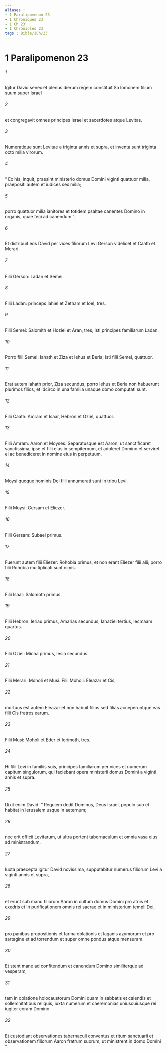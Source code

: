 ```yaml
---
aliases : 
- 1 Paralipomenon 23
- 1 Chroniques 23
- 1 Ch 23
- 1 Chronicles 23
tags : Bible/1Ch/23
---
```


# 1 Paralipomenon 23

###### 1
Igitur David senex et plenus dierum regem constituit Sa lomonem filium suum super Israel 
###### 2
et congregavit omnes principes Israel et sacerdotes atque Levitas.
###### 3
Numeratique sunt Levitae a triginta annis et supra, et inventa sunt triginta octo milia virorum. 
###### 4
“ Ex his, inquit, praesint ministerio domus Domini viginti quattuor milia, praepositi autem et iudices sex milia; 
###### 5
porro quattuor milia ianitores et totidem psaltae canentes Domino in organis, quae feci ad canendum ”.
###### 6
Et distribuit eos David per vices filiorum Levi Gerson videlicet et Caath et Merari.
###### 7
Filii Gerson: Ladan et Semei. 
###### 8
Filii Ladan: princeps Iahiel et Zetham et Ioel, tres. 
###### 9
Filii Semei: Salomith et Hoziel et Aran, tres; isti principes familiarum Ladan. 
###### 10
Porro filii Semei: Iahath et Ziza et Iehus et Beria; isti filii Semei, quattuor. 
###### 11
Erat autem Iahath prior, Ziza secundus; porro Iehus et Beria non habuerunt plurimos filios, et idcirco in una familia unaque domo computati sunt.
###### 12
Filii Caath: Amram et Isaar, Hebron et Oziel, quattuor. 
###### 13
Filii Amram: Aaron et Moyses. Separatusque est Aaron, ut sanctificaret sanctissima, ipse et filii eius in sempiternum, et adoleret Domino et serviret ei ac benediceret in nomine eius in perpetuum. 
###### 14
Moysi quoque hominis Dei filii annumerati sunt in tribu Levi. 
###### 15
Filii Moysi: Gersam et Eliezer. 
###### 16
Filii Gersam: Subael primus. 
###### 17
Fuerunt autem filii Eliezer: Rohobia primus, et non erant Eliezer filii alii; porro filii Rohobia multiplicati sunt nimis. 
###### 18
Filii Isaar: Salomoth primus. 
###### 19
Filii Hebron: Ieriau primus, Amarias secundus, Iahaziel tertius, Iecmaam quartus. 
###### 20
Filii Oziel: Micha primus, Iesia secundus.
###### 21
Filii Merari: Moholi et Musi. Filii Moholi: Eleazar et Cis; 
###### 22
mortuus est autem Eleazar et non habuit filios sed filias acceperuntque eas filii Cis fratres earum. 
###### 23
Filii Musi: Moholi et Eder et Ierimoth, tres.
###### 24
Hi filii Levi in familiis suis, principes familiarum per vices et numerum capitum singulorum, qui faciebant opera ministerii domus Domini a viginti annis et supra.
###### 25
Dixit enim David: “ Requiem dedit Dominus, Deus Israel, populo suo et habitat in Ierusalem usque in aeternum; 
###### 26
nec erit officii Levitarum, ut ultra portent tabernaculum et omnia vasa eius ad ministrandum. 
###### 27
Iuxta praecepta igitur David novissima, supputabitur numerus filiorum Levi a viginti annis et supra, 
###### 28
et erunt sub manu filiorum Aaron in cultum domus Domini pro atriis et exedris et in purificationem omnis rei sacrae et in ministerium templi Dei, 
###### 29
pro panibus propositionis et farina oblationis et laganis azymorum et pro sartagine et ad torrendum et super omne pondus atque mensuram. 
###### 30
Et stent mane ad confitendum et canendum Domino similiterque ad vesperam, 
###### 31
tam in oblatione holocaustorum Domini quam in sabbatis et calendis et sollemnitatibus reliquis, iuxta numerum et caeremonias uniuscuiusque rei iugiter coram Domino. 
###### 32
Et custodiant observationes tabernaculi conventus et ritum sanctuarii et observationem filiorum Aaron fratrum suorum, ut ministrent in domo Domini ”.
